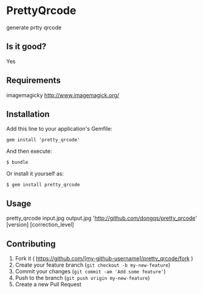 # PrettyQrcode

generate prtty qrcode

## Is it good?

Yes

## Requirements

imagemagicky
http://www.imagemagick.org/

## Installation

Add this line to your application's Gemfile:

    gem install 'pretty_qrcode'

And then execute:

    $ bundle

Or install it yourself as:

    $ gem install pretty_qrcode

## Usage

pretty_qrcode input.jpg output.jpg 'http://github.com/dongqs/pretty_qrcode' [version] [correction_level]

## Contributing

1. Fork it ( https://github.com/[my-github-username]/pretty_qrcode/fork )
2. Create your feature branch (`git checkout -b my-new-feature`)
3. Commit your changes (`git commit -am 'Add some feature'`)
4. Push to the branch (`git push origin my-new-feature`)
5. Create a new Pull Request
